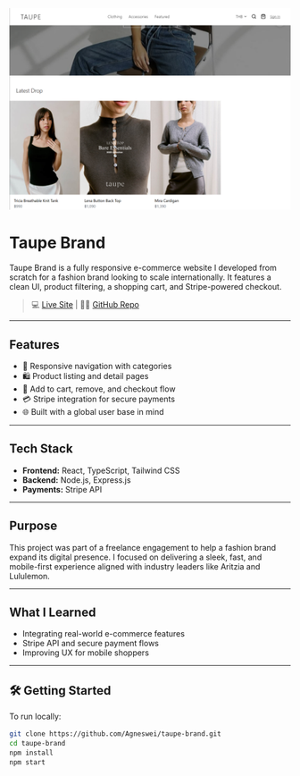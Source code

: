 ![Taupe Brand Screenshot](public/preview.png) 

# Taupe Brand

Taupe Brand is a fully responsive e-commerce website I developed from scratch for a fashion brand looking to scale internationally. It features a clean UI, product filtering, a shopping cart, and Stripe-powered checkout.

> 💻 [Live Site](https://taupebrand.com) | 🧑‍💻 [GitHub Repo](https://github.com/Agneswei/taupe-brand)

---

## Features

- 🧭 Responsive navigation with categories
- 🛍️ Product listing and detail pages
- 🛒 Add to cart, remove, and checkout flow
- 💳 Stripe integration for secure payments
- 🌐 Built with a global user base in mind

---

## Tech Stack

- **Frontend:** React, TypeScript, Tailwind CSS
- **Backend:** Node.js, Express.js
- **Payments:** Stripe API

---

## Purpose

This project was part of a freelance engagement to help a fashion brand expand its digital presence. I focused on delivering a sleek, fast, and mobile-first experience aligned with industry leaders like Aritzia and Lululemon.

---

## What I Learned

- Integrating real-world e-commerce features
- Stripe API and secure payment flows
- Improving UX for mobile shoppers

---

## 🛠️ Getting Started

To run locally:

```bash
git clone https://github.com/Agneswei/taupe-brand.git
cd taupe-brand
npm install
npm start
